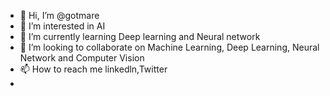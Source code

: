 - 👋 Hi, I’m @gotmare
- 👀 I’m interested in AI
- 🌱 I’m currently learning Deep learning and Neural network
- 💞️ I’m looking to collaborate on Machine Learning, Deep Learning, Neural Network and Computer Vision
- 📫 How to reach me linkedln,Twitter
- 

<!---
gotmare/gotmare is a ✨ special ✨ repository because its `README.md` (this file) appears on your GitHub profile.
You can click the Preview link to take a look at your changes.
--->
